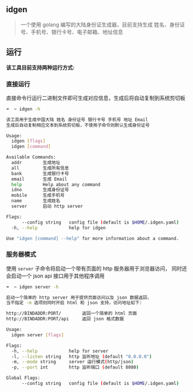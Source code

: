 ## idgen

> 一个使用 golang 编写的大陆身份证生成器，目前支持生成 姓名、身份证号、手机号、银行卡号、电子邮箱、地址信息

## 运行

**该工具目前支持两种运行方式:**

### 直接运行

直接命令行运行二进制文件即可生成对应信息，生成后将自动复制到系统剪切板

``` sh
➜  ~ idgen -h

该工具用于生成中国大陆 姓名 身份证号 银行卡号 手机号 地址 Email
生成后自动复制相应文本到系统剪切板，不使用子命令则默认生成身份证号

Usage:
  idgen [flags]
  idgen [command]

Available Commands:
  addr        生成地址
  all         生成所有信息
  bank        生成银行卡号
  email       生成 Email
  help        Help about any command
  idno        生成身份证号
  mobile      生成手机号
  name        生成姓名
  server      启动 http server

Flags:
      --config string   config file (default is $HOME/.idgen.yaml)
  -h, --help            help for idgen

Use "idgen [command] --help" for more information about a command.
```

### 服务器模式

使用 `server` 子命令将启动一个带有页面的 http 服务器用于浏览器访问，
同时还会启动一个 json api 接口用于其他程序调用

``` sh
➜  ~ idgen server -h

启动一个简单的 http server 用于提供页面访问以及 json 数据返回，
当不指定 -m 选项则同时开启 html 和 json 支持，访问地址如下:

http://BINDADDR:PORT/        返回一个简单的 html 页面
http://BINDADDR:PORT/api     返回 json 格式数据

Usage:
  idgen server [flags]

Flags:
  -h, --help            help for server
  -l, --listen string   http 监听地址 (default "0.0.0.0")
  -m, --mode string     server 运行模式(http/json)
  -p, --port int        http 监听端口 (default 8080)

Global Flags:
      --config string   config file (default is $HOME/.idgen.yaml)
```
